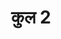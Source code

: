 ---
title: कुल 2
trans: kul 2

type: book

order:
  aagam: 
    position: 2
    depth: 1
  book: 
    position: 2
    depth: 2

parent:
  type: aagam

children:
  type: chapter
  count: 7
  children:
    - पुण्डरीक
    - क्रियास्थान
    - आहार-परिज्ञा
    - प्रत्याख्यान-क्रिया
    - आचार-श्रुत
    - आर्द्रकीय
    - नालंदीय

---